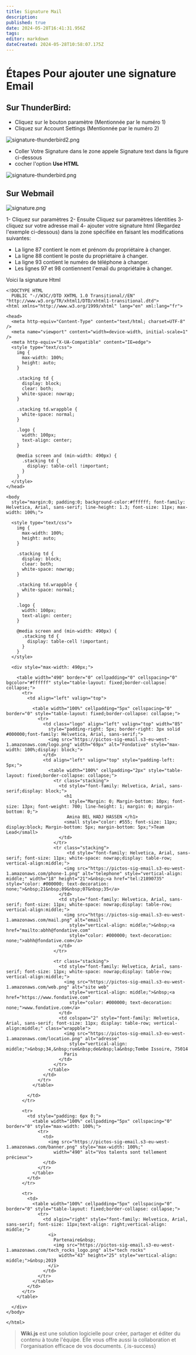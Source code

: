 ```yaml
---
title: Signature Mail
description: 
published: true
date: 2024-05-28T16:41:31.956Z
tags: 
editor: markdown
dateCreated: 2024-05-28T10:58:07.175Z
---
```


# Étapes Pour ajouter une signature Email

## Sur ThunderBird:
* Cliquez sur le bouton paramètre (Mentionnée par le numéro 1)
* Cliquez sur Account Settings (Mentionnée par le numéro 2)

![signature-thunderbird2.png](/signature-thunderbird2.png)



* Coller Votre Signature dans le zone appele Signature text dans   la figure ci-dessous
* cocher l'option **Use HTML**

![signature-thunderbird.png](/signature-thunderbird.png)

## Sur Webmail

![signature.png](/signature.png)

1- Cliquez sur paramètres
2- Ensuite Cliquez sur paramètres Identities
3- cliquez sur votre adresse mail
4- ajouter votre signature html (Regardez l'exemple ci-dessous) dans la zone spécifiée en faisant les modifications suivantes:
- La ligne 87 contient le nom et prénom du propriétaire à changer.
- La ligne 88 contient le poste du propriétaire à changer.
- La ligne 93 contient le numéro de téléphone à changer.
- Les lignes 97 et 98 contiennent l'email du propriétaire à changer.

Voici la signature Html
```
<!DOCTYPE HTML
  PUBLIC "-//W3C//DTD XHTML 1.0 Transitional//EN" "http://www.w3.org/TR/xhtml1/DTD/xhtml1-transitional.dtd">
<html xmlns="http://www.w3.org/1999/xhtml" lang="en" xml:lang="fr">

<head>
  <meta http-equiv="Content-Type" content="text/html; charset=UTF-8" />
  <meta name="viewport" content="width=device-width, initial-scale=1" />
  <meta http-equiv="X-UA-Compatible" content="IE=edge">
  <style type="text/css">
    img {
      max-width: 100%;
      height: auto;
    }

    .stacking td {
      display: block;
      clear: both;
      white-space: nowrap;
    }

    .stacking td.wrappble {
      white-space: normal;
    }

    .logo {
      width: 100px;
      text-align: center;
    }

    @media screen and (min-width: 490px) {
      .stacking td {
        display: table-cell !important;
      }
    }
  </style>
</head>

<body
  style="margin:0; padding:0; background-color:#ffffff; font-family: Helvetica, Arial, sans-serif; line-height: 1.3; font-size: 11px; max-width: 100%;">

  <style type="text/css">
    img {
      max-width: 100%;
      height: auto;
    }

    .stacking td {
      display: block;
      clear: both;
      white-space: nowrap;
    }

    .stacking td.wrappble {
      white-space: normal;
    }

    .logo {
      width: 100px;
      text-align: center;
    }

    @media screen and (min-width: 490px) {
      .stacking td {
        display: table-cell !important;
      }
    }
  </style>

  <div style="max-width: 490px;">

    <table width="490" border="0" cellpadding="0" cellspacing="0" bgcolor="#ffffff" style="table-layout: fixed;border-collapse: collapse;">
      <tr>
        <td align="left" valign="top">

          <table width="100%" cellpadding="5px" cellspacing="0" border="0" style="table-layout: fixed;border-collapse: collapse;">
            <tr>
              <td class="logo" align="left" valign="top" width="85"
                style="padding-right: 5px; border-right: 3px solid #000000;font-family: Helvetica, Arial, sans-serif;">
                <img src="https://pictos-sig-email.s3-eu-west-1.amazonaws.com/logo.png" width="69px" alt="Fondative" style="max-width: 100%;display: block;">
              </td>
              <td align="left" valign="top" style="padding-left: 5px;">
                <table width="100%" cellpadding="2px" style="table-layout: fixed;border-collapse: collapse;">
                  <tr class="stacking">
                    <td style="font-family: Helvetica, Arial, sans-serif;display: block;">
                      <h1
                        style="Margin: 0; Margin-bottom: 10px; font-size: 13px; font-weight: 700; line-height: 1; margin: 0; margin-bottom: 0;">
                       Amina BEL HADJ HASSEN </h1>
                      <small style="color: #555; font-size: 11px; display:block; Margin-bottom: 5px; margin-bottom: 5px;">Team Lead</small>
                    </td>
                  </tr>
                  <tr class="stacking">
                       <td style="font-family: Helvetica, Arial, sans-serif; font-size: 11px; white-space: nowrap;display: table-row; vertical-align:middle;">
                      <img src="https://pictos-sig-email.s3-eu-west-1.amazonaws.com/phone-1.png" alt="telephone" style="vertical-align: middle;" width="18" height="21">&nbsp;<a href="tel:21890735" style="color: #000000; text-decoration: none;">&nbsp;21&nbsp;89&nbsp;07&nbsp;35</a>
                    </td>
                    <td style="font-family: Helvetica, Arial, sans-serif; font-size: 11px; white-space: nowrap;display: table-row; vertical-align:middle;">
                      <img src="https://pictos-sig-email.s3-eu-west-1.amazonaws.com/mail.png" alt="email"
                        style="vertical-align: middle;">&nbsp;<a href="mailto:abhh@fondative.com"
                        style="color: #000000; text-decoration: none;">abhh@fondative.com</a>
                    </td>
                  </tr>
                  
                  <tr class="stacking">
                    <td style="font-family: Helvetica, Arial, sans-serif; font-size: 11px; white-space: nowrap;display: table-row; vertical-align:middle;">
                      <img src="https://pictos-sig-email.s3-eu-west-1.amazonaws.com/web.png" alt="site web"
                        style="vertical-align: middle;">&nbsp;<a href="https://www.fondative.com"
                        style="color: #000000; text-decoration: none;">www.fondative.com</a>
                    </td>
                    <td colspan="2" style="font-family: Helvetica, Arial, sans-serif; font-size: 11px; display: table-row; vertical-align:middle;" class="wrappble">
                      <img src="https://pictos-sig-email.s3-eu-west-1.amazonaws.com/location.png" alt="adresse"
                        style="vertical-align: middle;">&nbsp;34,&nbsp;rue&nbsp;de&nbsp;la&nbsp;Tombe Issoire, 75014
                      Paris
                    </td>
                  </tr>
                </table>
              </td>
            </tr>
          </table>

        </td>
      </tr>

      <tr>
        <td style="padding: 6px 0;">
          <table width="100%" cellpadding="5px" cellspacing="0" border="0" style="max-width: 100%;">
            <tr>
              <td>
                <img src="https://pictos-sig-email.s3-eu-west-1.amazonaws.com/banner.png" style="max-width: 100%;"
                  width="490" alt="Vos talents sont tellement précieux">
              </td>
            </tr>
          </table>
        </td>
      </tr>

      <tr>
        <td>
          <table width="100%" cellpadding="5px" cellspacing="0" border="0" style="table-layout: fixed;border-collapse: collapse;">
            <tr>
              <td algin="right" style="font-family: Helvetica, Arial, sans-serif; font-size: 11px;text-align: right;vertical-align: middle;">
                <i>
                  Partenaire&nbsp;
                  <img src="https://pictos-sig-email.s3-eu-west-1.amazonaws.com/tech_rocks_logo.png" alt="tech rocks"
                    width="43" height="25" style="vertical-align: middle;">&nbsp;2019
                </i>
              </td>
            </tr>
          </table>
        </td>
      </tr>
    </table>

  </div>
</body>

</html>

```

> **Wiki.js** est une solution logicielle pour créer, partager et éditer du contenu à toute l'équipe. Elle vous offre aussi la collaboration et l'organisation efficace de vos documents.
{.is-success}

